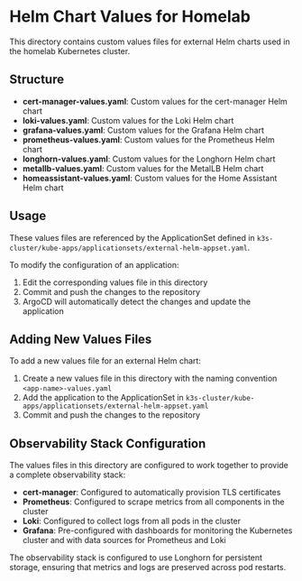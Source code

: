 # Helm Chart Values for Homelab

This directory contains custom values files for external Helm charts used in the homelab Kubernetes cluster.

## Structure

- **cert-manager-values.yaml**: Custom values for the cert-manager Helm chart
- **loki-values.yaml**: Custom values for the Loki Helm chart
- **grafana-values.yaml**: Custom values for the Grafana Helm chart
- **prometheus-values.yaml**: Custom values for the Prometheus Helm chart
- **longhorn-values.yaml**: Custom values for the Longhorn Helm chart
- **metallb-values.yaml**: Custom values for the MetalLB Helm chart
- **homeassistant-values.yaml**: Custom values for the Home Assistant Helm chart

## Usage

These values files are referenced by the ApplicationSet defined in `k3s-cluster/kube-apps/applicationsets/external-helm-appset.yaml`.

To modify the configuration of an application:

1. Edit the corresponding values file in this directory
2. Commit and push the changes to the repository
3. ArgoCD will automatically detect the changes and update the application

## Adding New Values Files

To add a new values file for an external Helm chart:

1. Create a new values file in this directory with the naming convention `<app-name>-values.yaml`
2. Add the application to the ApplicationSet in `k3s-cluster/kube-apps/applicationsets/external-helm-appset.yaml`
3. Commit and push the changes to the repository

## Observability Stack Configuration

The values files in this directory are configured to work together to provide a complete observability stack:

- **cert-manager**: Configured to automatically provision TLS certificates
- **Prometheus**: Configured to scrape metrics from all components in the cluster
- **Loki**: Configured to collect logs from all pods in the cluster
- **Grafana**: Pre-configured with dashboards for monitoring the Kubernetes cluster and with data sources for Prometheus and Loki

The observability stack is configured to use Longhorn for persistent storage, ensuring that metrics and logs are preserved across pod restarts.